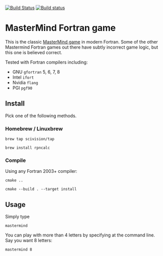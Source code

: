 [![Build Status](https://travis-ci.com/fortran-gaming/mastermind.svg?branch=master)](https://travis-ci.com/fortran-gaming/mastermind)
[![Build status](https://ci.appveyor.com/api/projects/status/3s4vmat2pkxp9c65?svg=true)](https://ci.appveyor.com/project/scivision/mastermind)

# MasterMind Fortran game

This is the classic [MasterMind game](https://en.wikipedia.org/wiki/Mastermind_%28board_game%29) in modern Fortran.
Some of the other Mastermind Fortran games out there have subtly incorrect game logic, but this one is believed correct.

Tested with Fortran compilers including:

* GNU `gfortran` 5, 6, 7, 8
* Intel `ifort`
* Nvidia `flang`
* PGI `pgf90`


## Install 

Pick one of the following methods.

### Homebrew / Linuxbrew

    brew tap scivision/tap
    
    brew install rpncalc
    
    
### Compile

Using any Fortran 2003+ compiler:

    cmake ..
    
    cmake --build . --target install

## Usage

Simply type

    mastermind
    
You can play with more than 4 letters by specifying at the command line. 
Say you want 8 letters:

    mastermind 8
